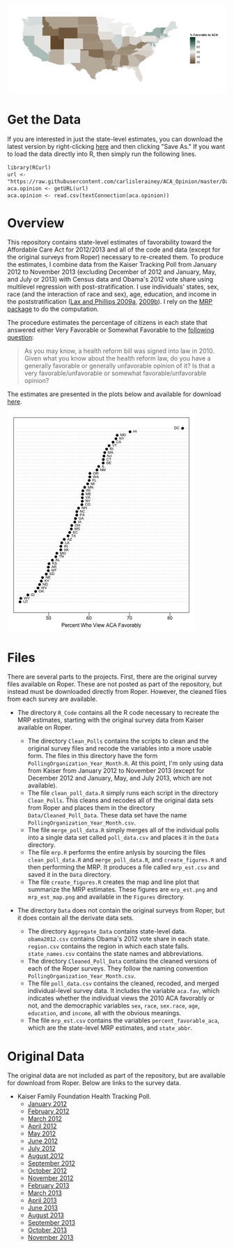 ![Estimates](Figures/mrp_est_map.png)

# Get the Data

If you are interested in just the state-level estimates, you can download the latest version by right-clicking [here](https://raw.githubusercontent.com/carlislerainey/ACA_Opinion/master/Data/mrp_est.csv) and then clicking "Save As." If you want to load the data directly into R, then simply run the following lines.

    library(RCurl)
    url <- "https://raw.githubusercontent.com/carlislerainey/ACA_Opinion/master/Data/mrp_est.csv"
    aca.opinion <- getURL(url)                
    aca.opinion <- read.csv(textConnection(aca.opinion))

# Overview

This repository contains state-level estimates of favorability toward the Affordable Care Act for 2012/2013 and all of the code and data (except for the original surveys from Roper) necessary to re-created them. To produce the estimates, I combine data from the Kaiser Tracking Poll from January 2012 to November 2013 (excluding December of 2012 and January, May, and July or 2013) with Census data and Obama's 2012 vote share using multilevel regression with post-stratification. I use individuals' states, sex, race (and the interaction of race and sex), age, education, and income in the poststratification ([Lax and Phillips 2009a](http://www.columbia.edu/~jhp2121/publications/HowShouldWeEstimateOpinion.pdf), [2009b](http://www.columbia.edu/~jrl2124/Lax_Phillips_Gay_Policy_Responsiveness_2009.pdf)). I rely on the [MRP package](https://github.com/malecki/mrp) to do the computation. 

The procedure estimates the percentage of citizens in each state that answered either Very Favorable or Somewhat Favorable to the [following question](http://www.ropercenter.uconn.edu/CFIDE/cf/action/ipoll/questionDetail.cfm?keyword=health%20AND%20%20reform&keywordoptions=1&exclude=&excludeOptions=1&topic=Any&organization=Kaiser&label=&fromdate=1/1/1935&toDate=12/31/2014&stitle=&sponsor=Henry%20J.%20Kaiser%20Family%20Foundation&studydate=01-JAN-34&sample=1504&qstn_list=&qstnid=1849005&qa_list=&qstn_id4=1849005&study_list=&lastSearchId=7556665&archno=&keywordDisplay=): 

> As you may know, a health reform bill was signed into law in 2010. Given what you know about the health reform law, do you have a generally favorable or generally unfavorable opinion of it? Is that a very favorable/unfavorable or somewhat favorable/unfavorable opinion?

The estimates are presented in the plots below and available for download [here](https://raw.githubusercontent.com/carlislerainey/ACA_Opinion/master/Data/mrp_est.csv). 

![Estimates](Figures/mrp_est.png)
    
# Files

There are several parts to the projects. First, there are the original survey files available on Roper. These are not posted as part of the repository, but instead must be downloaded directly from Roper. However, the cleaned files from each survey are available.

* The directory `R_Code` contains all the R code necessary to recreate the MRP estimates, starting with the original survey data from Kaiser available on Roper.
	* The directory `Clean_Polls` contains the scripts to clean and the original survey files and recode the variables into a more usable form. The files in this directory have the form `PollingOrganization_Year_Month.R`. At this point, I'm only using data from Kaiser from January 2012 to November 2013 (except for December 2012 and January, May, and July 2013, which are not available).
	* The file `clean_poll_data.R` simply runs each script in the directory `Clean_Polls`. This cleans and recodes all of the original data sets from Roper and places them in the directory `Data/Cleaned_Poll_Data`. These data set have the name `PollingOrganization_Year_Month.csv`.
	* The file `merge_poll_data.R` simply merges all of the individual polls into a single data set called `poll_data.csv` and places it in the `Data` directory.
	* The file `mrp.R` performs the entire anlysis by sourcing the files `clean_poll_data.R` and `merge_poll_data.R`, and `create_figures.R` and then performing the MRP. It produces a file called `mrp_est.csv` and saved it in the `Data` directory. 
	* The file `create_figures.R` creates the map and line plot that summarize the MRP estimates. These figures are `mrp_est.png` and `mrp_est_map.png` and available in the `Figures` directory.
	
* The directory `Data` does not contain the original surveys from Roper, but it does contain all the derivate data sets.
	* The directory `Aggregate_Data` contains state-level data. `obama2012.csv` contains Obama's 2012 vote share in each state. `region.csv` contains the region in which each state falls. `state_names.csv` contains the state names and abbreviations.
	* The directory `Cleaned_Poll_Data` contains the cleaned versions of each of the Roper surveys. They follow the naming convention `PollingOrganization_Year_Month.csv`.
	* The file `poll_data.csv` contains the cleaned, recoded, and merged individual-level survey data. It includes the variable `aca.fav`, which indicates whether the individual views the 2010 ACA favorably or not, and the democraphic variables `sex`, `race`, `sex.race`, `age`, `education`, and `income`, all with the obvious meanings.
	* The file `mrp_est.csv` contains the variables `percent_favorable_aca`, which are the state-level MRP estimates, and `state_abbr`.
	
# Original Data

The original data are not included as part of the repository, but are available for download from Roper. Below are links to the survey data.

* Kaiser Family Foundation Health Tracking Poll.
    * [January 2012](http://www.ropercenter.uconn.edu/CFIDE/cf/action/catalog/abstract.cfm?type=&start=&id=&archno=USPSRA2012-HNI106&abstract=)
    * [February 2012](http://www.ropercenter.uconn.edu/CFIDE/cf/action/catalog/abstract.cfm?type=&start=&id=&archno=USPSRA2012-HNI107&abstract=)
	* [March 2012](http://www.ropercenter.uconn.edu/CFIDE/cf/action/catalog/abstract.cfm?type=&start=&id=&archno=USPSRA2012-HNI108&abstract=)
	* [April 2012](http://www.ropercenter.uconn.edu/CFIDE/cf/action/catalog/abstract.cfm?type=&start=&id=&archno=USPSRA2012-HNI109&abstract=)
	* [May 2012](http://www.ropercenter.uconn.edu/CFIDE/cf/action/catalog/abstract.cfm?type=&start=&id=&archno=USPSRA2012-HNI110&abstract=)
	* [June 2012](http://www.ropercenter.uconn.edu/CFIDE/cf/action/catalog/abstract.cfm?type=&start=&id=&archno=USPSRA2012-HNI111&abstract=)
	* [July 2012](http://www.ropercenter.uconn.edu/CFIDE/cf/action/catalog/abstract.cfm?type=&start=&id=&archno=USPSRA2012-HNI112&abstract=)
	* [August 2012](http://www.ropercenter.uconn.edu/CFIDE/cf/action/catalog/abstract.cfm?type=&start=&id=&archno=USPSRA2012-HNI113&abstract=)
	* [September 2012](http://www.ropercenter.uconn.edu/CFIDE/cf/action/catalog/abstract.cfm?type=&start=&id=&archno=USPSRA2012-HNI114&abstract=)
	* [October 2012](http://www.ropercenter.uconn.edu/CFIDE/cf/action/catalog/abstract.cfm?type=&start=&id=&archno=USPSRA2012-HNI115&abstract=)
	* [November 2012](http://www.ropercenter.uconn.edu/CFIDE/cf/action/catalog/abstract.cfm?type=&start=&id=&archno=USPSRA2012-HNI116&abstract=)
	* [February 2013](http://www.ropercenter.uconn.edu/CFIDE/cf/action/catalog/abstract.cfm?type=&start=&id=&archno=USPSRA2013-HNI117&abstract=)
	* [March 2013](http://www.ropercenter.uconn.edu/CFIDE/cf/action/catalog/abstract.cfm?type=&start=&id=&archno=USPSRA2013-HNI118&abstract=)
	* [April 2013](http://www.ropercenter.uconn.edu/CFIDE/cf/action/catalog/abstract.cfm?type=&start=&id=&archno=USPSRA2013-HNI119&abstract=)
	* [June 2013](http://www.ropercenter.uconn.edu/CFIDE/cf/action/catalog/abstract.cfm?type=&start=&id=&archno=USPSRA2013-HNI120&abstract=)
	* [August 2013](http://www.ropercenter.uconn.edu/CFIDE/cf/action/catalog/abstract.cfm?type=&start=&id=&archno=USPSRA2013-HNI121&abstract=)
	* [September 2013](http://www.ropercenter.uconn.edu/CFIDE/cf/action/catalog/abstract.cfm?type=&start=&id=&archno=USPSRA2013-HNI122&abstract=)
	* [October 2013](http://www.ropercenter.uconn.edu/CFIDE/cf/action/catalog/abstract.cfm?type=&start=&id=&archno=USPSRA2013-HNI123&abstract=)
	* [November 2013](http://www.ropercenter.uconn.edu/CFIDE/cf/action/catalog/abstract.cfm?type=&start=&id=&archno=USPSRA2013-HNI124&abstract=)